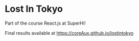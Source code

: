 # Lost In Tokyo

Part of the course React.js at SuperHi!

Final results available at https://coreAux.github.io/lostintokyo

